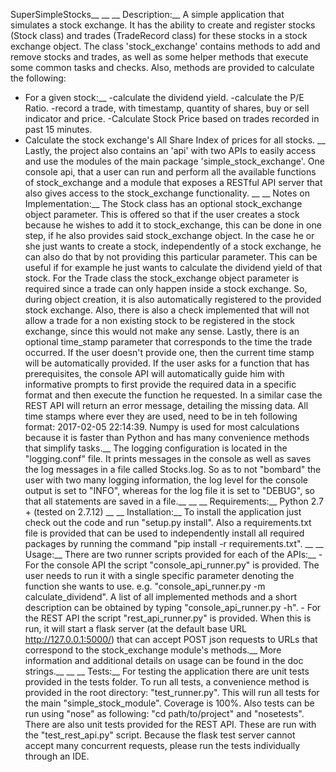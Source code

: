 SuperSimpleStocks__
__
__
Description:__
    A simple application that simulates a stock exchange. It has the ability to create and register stocks (Stock class)
and trades (TradeRecord class) for these stocks in a stock exchange object. The class 'stock_exchange' contains
methods to add and remove stocks and trades, as well as some helper methods that execute some common tasks and checks.
Also, methods are provided to calculate the following:
- For a given stock:__
    -calculate the dividend yield.
    -calculate the P/E Ratio.
    -record a trade, with timestamp, quantity of shares, buy or sell indicator and price.
    -Calculate Stock Price based on trades recorded in past 15 minutes.
- Calculate the stock exchange's All Share Index of prices for all stocks.
__
Lastly, the project also contains an 'api' with two APIs to easily access and use the modules of the main package
'simple_stock_exchange'. One console api, that a user can run and perform all the available functions of stock_exchange
and a module that exposes a RESTful API server that also gives access to the stock_exchange functionality.
__
__
Notes on Implementation:__
    The Stock class has an optional stock_exchange object parameter. This is offered so that if the user creates a stock
because he wishes to add it to stock_exchange, this can be done in one step, if he also provides said stock_exchange
object. In the case he or she just wants to create a stock, independently of a stock exchange, he can also do that by
not providing this particular parameter. This can be useful if for example he just wants to calculate the dividend yield
of that stock.
    For the Trade class the stock_exchange object parameter is required since a trade can only happen inside a stock
exchange. So, during object creation, it is also automatically registered to the provided stock exchange. Also, there
is also a check implemented that will not allow a trade for a non existing stock to be registered in the stock exchange,
since this would not make any sense. Lastly, there is an optional time_stamp parameter that corresponds to the time the
trade occurred. If the user doesn't provide one, then the current time stamp will be automatically provided.
    If the user asks for a function that has prerequisites, the console API will automatically guide him with
informative prompts to first provide the required data in a specific format and then execute the function he requested.
In a similar case the REST API will return an error message, detailing the missing data.
    All time stamps where ever they are used, need to be in teh following format: 2017-02-05 22:14:39.
    Numpy is used for most calculations because it is faster than Python and has many convenience methods that
simplify tasks.__
    The logging configuration is located in the "logging.conf" file. It prints messages in the console as well as saves
the log messages in a file called Stocks.log. So as to not "bombard" the user with two many logging information, the log
level for the console output is set to "INFO", whereas for the log file it is set to "DEBUG", so that all statements are
saved in a file.__
__
__
Requirements:__
    Python 2.7 + (tested on 2.7.12)
__
__
Installation:__
    To install the application just check out the code and run "setup.py install". Also a requirements.txt file is provided
that can be used to independently install all required packages by running the command "pip install -r requirements.txt".
__
__
Usage:__
    There are two runner scripts provided for each of the APIs:__
        - For the console API the script "console_api_runner.py" is provided. The user needs to run it with a single
          specific parameter denoting the function she wants to use. e.g. "console_api_runner.py -m calculate_dividend".
          A list of all implemented methods and a short description can be obtained by typing "console_api_runner.py -h".
        - For the REST API the script "rest_api_runner.py" is provided. When this is run, it will start a flask server
          (at the default base URL http://127.0.0.1:5000/) that can accept POST json requests to URLs that correspond to
          the stock_exchange module's methods.__
    More information and additional details on usage can be found in the doc strings.__
__
__
Tests:__
    For testing the application there are unit tests provided in the tests folder. To run all tests, a convenience method
is provided in the root directory: "test_runner.py". This will run all tests for the main "simple_stock_module".
Coverage is 100%. Also tests can be run using "nose" as following: "cd path/to/project" and "nosetests".
   There are also unit tests provided for the REST API. These are run with the "test_rest_api.py" script. Because the
flask test server cannot accept many concurrent requests, please run the tests individually through an IDE.
